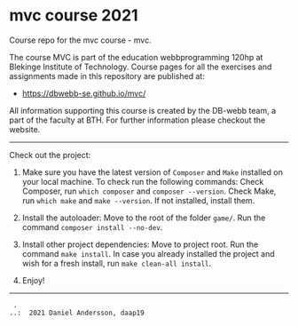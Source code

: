 # mvc course 2021

Course repo for the mvc course - mvc.

The course MVC is part of the education webbprogramming 120hp at Blekinge Institute of Technology.
Course pages for all the exercises and assignments made in this repository are published at:

* https://dbwebb-se.github.io/mvc/

All information supporting this course is created by the DB-webb team, a part of the faculty at BTH. For further information please checkout the website.

* * *

Check out the project:
1.  Make sure you have the latest version of `Composer` and `Make` installed on your local machine.
    To check run the following commands:
    Check Composer, run `which composer` and `composer --version`.
    Check Make, run `which make` and `make --version`.
    If not installed, install them.
    
2.  Install the autoloader:
    Move to the root of the folder `game/`. Run the command `composer install --no-dev`.

3.  Install other project dependencies:
    Move to project root. Run the command `make install`. 
    In case you already installed the project and wish for a fresh install, run `make clean-all install`.
4. Enjoy!

* * *

```
 .
..:  2021 Daniel Andersson, daap19
```

